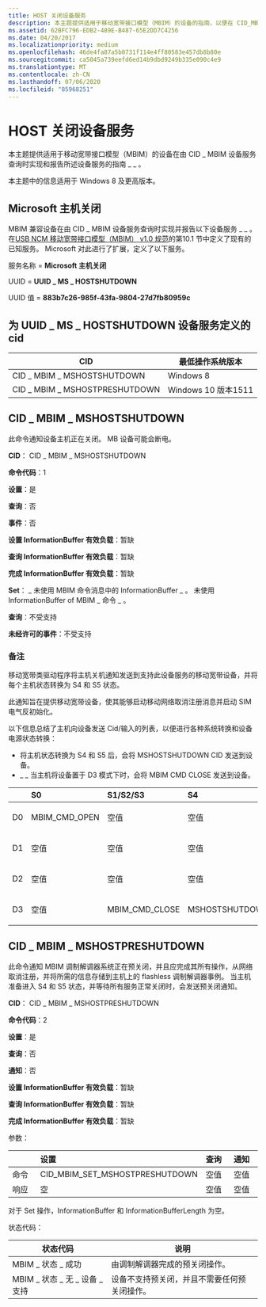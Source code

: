 ```yaml
---
title: HOST 关闭设备服务
description: 本主题提供适用于移动宽带接口模型（MBIM）的设备的指南，以便在 CID_MBIM_DEVICE_SERVICES 查询时实现和报告所述的设备服务。
ms.assetid: 62BFC796-EDB2-489E-B487-65E2DD7C4256
ms.date: 04/20/2017
ms.localizationpriority: medium
ms.openlocfilehash: 46de4fa87a5b0731f114e4ff80583e457db8b80e
ms.sourcegitcommit: ca5045a739eefd6ed14b9dbd9249b335e090c4e9
ms.translationtype: MT
ms.contentlocale: zh-CN
ms.lasthandoff: 07/06/2020
ms.locfileid: "85968251"
---
```

# <a name="host-shutdown-device-service"></a>HOST 关闭设备服务


本主题提供适用于移动宽带接口模型（MBIM）的设备在由 CID \_ MBIM 设备服务查询时实现和报告所述设备服务的指南 \_ \_ 。

本主题中的信息适用于 Windows 8 及更高版本。

## <a name="microsoft-host-shutdown"></a>Microsoft 主机关闭


MBIM 兼容设备在由 CID \_ MBIM 设备服务查询时实现并报告以下设备服务 \_ \_ 。 在[USB NCM 移动宽带接口模型（MBIM） v1.0 规范](https://go.microsoft.com/fwlink/p/?linkid=320791)的第10.1 节中定义了现有的已知服务。 Microsoft 对此进行了扩展，定义了以下服务。

服务名称 = **Microsoft 主机关闭**

UUID = **UUID \_ MS \_ HOSTSHUTDOWN**

UUID 值 = **883b7c26-985f-43fa-9804-27d7fb80959c**

## <a name="defined-cids-for-uuid_ms_hostshutdown-device-service"></a>为 UUID \_ MS \_ HOSTSHUTDOWN 设备服务定义的 cid


| CID                          | 最低操作系统版本       |
|------------------------------|--------------------------|
| CID \_ MBIM \_ MSHOSTSHUTDOWN    | Windows 8                |
| CID \_ MBIM \_ MSHOSTPRESHUTDOWN | Windows 10 版本1511 |

 

## <a name="cid_mbim_mshostshutdown"></a>CID \_ MBIM \_ MSHOSTSHUTDOWN


此命令通知设备主机正在关闭。 MB 设备可能会断电。

**CID**： CID \_ MBIM \_ MSHOSTSHUTDOWN

**命令代码**：1

**设置**：是

**查询**：否

**事件**：否

**设置 InformationBuffer 有效负载**：暂缺

**查询 InformationBuffer 有效负载**：暂缺

**完成 InformationBuffer 有效负载**：暂缺


 

**Set**： \_ 未使用 MBIM 命令消息中的 InformationBuffer \_ 。 未使用 InformationBuffer of MBIM \_ 命令 \_ 。

**查询**：不受支持

**未经许可的事件**：不受支持


 

### <a name="remarks"></a>备注

移动宽带类驱动程序将主机关机通知发送到支持此设备服务的移动宽带设备，并将每个主机状态转换为 S4 和 S5 状态。

此通知旨在提供移动宽带设备，使其能够启动移动网络取消注册消息并启动 SIM 电气反初始化。

以下信息总结了主机向设备发送 Cid/输入的列表，以便进行各种系统转换和设备电源状态转换：

-   将主机状态转换为 S4 和 S5 后，会将 MSHOSTSHUTDOWN CID 发送到设备。
-   \_ \_ 当主机将设备置于 D3 模式下时，会将 MBIM CMD CLOSE 发送到设备。

<table>
<colgroup>
<col width="20%" />
<col width="20%" />
<col width="20%" />
<col width="20%" />
<col width="20%" />
</colgroup>
<thead>
<tr class="header">
<th align="left"></th>
<th align="left">S0</th>
<th align="left">S1/S2/S3</th>
<th align="left">S4</th>
<th align="left">S5</th>
</tr>
</thead>
<tbody>
<tr class="odd">
<td align="left"><p>D0</p></td>
<td align="left"><p>MBIM_CMD_OPEN</p></td>
<td align="left"><p>空值</p></td>
<td align="left"><p>空值</p></td>
<td align="left"><p>空值</p></td>
</tr>
<tr class="even">
<td align="left"><p>D1</p></td>
<td align="left"><p>空值</p></td>
<td align="left"><p>空值</p></td>
<td align="left"><p>空值</p></td>
<td align="left"><p>空值</p></td>
</tr>
<tr class="odd">
<td align="left"><p>D2</p></td>
<td align="left"><p>空值</p></td>
<td align="left"><p>空值</p></td>
<td align="left"><p>空值</p></td>
<td align="left"><p>空值</p></td>
</tr>
<tr class="even">
<td align="left"><p>D3</p></td>
<td align="left"><p>空值</p></td>
<td align="left"><p>MBIM_CMD_CLOSE</p></td>
<td align="left"><p>MSHOSTSHUTDOWN</p></td>
<td align="left"><p>MSHOSTSHUTDOWN</p></td>
</tr>
</tbody>
</table>

 

## <a name="cid_mbim_mshostpreshutdown"></a>CID \_ MBIM \_ MSHOSTPRESHUTDOWN


此命令通知 MBIM 调制解调器系统正在预关闭，并且应完成其所有操作，从网络取消注册，并将所需的信息存储到主机上的 flashless 调制解调器事例。 当主机准备进入 S4 和 S5 状态，并等待所有服务正常关闭时，会发送预关闭通知。

**CID**： CID \_ MBIM \_ MSHOSTPRESHUTDOWN

**命令代码**：2

**设置**：是

**查询**：否

**通知**：否

**设置 InformationBuffer 有效负载**：暂缺

**查询 InformationBuffer 有效负载**：暂缺

**完成 InformationBuffer 有效负载**：暂缺


 

参数：

<table>
<colgroup>
<col width="25%" />
<col width="25%" />
<col width="25%" />
<col width="25%" />
</colgroup>
<thead>
<tr class="header">
<th align="left"></th>
<th align="left">设置</th>
<th align="left">查询</th>
<th align="left">通知</th>
</tr>
</thead>
<tbody>
<tr class="odd">
<td align="left">命令</td>
<td align="left">CID_MBIM_SET_MSHOSTPRESHUTDOWN</td>
<td align="left">空值</td>
<td align="left">空值</td>
</tr>
<tr class="even">
<td align="left">响应</td>
<td align="left">空</td>
<td align="left">空值</td>
<td align="left">空值</td>
</tr>
</tbody>
</table>

 

对于 Set 操作，InformationBuffer 和 InformationBufferLength 为空。

状态代码：

| 状态代码                       | 说明                                                                         |
|-----------------------------------|-------------------------------------------------------------------------------------|
| MBIM \_ 状态 \_ 成功             | 由调制解调器完成的预关闭操作。                                     |
| MBIM \_ 状态 \_ 无 \_ 设备 \_ 支持 | 设备不支持预关闭，并且不需要任何预关闭操作。 |

 

 

 





